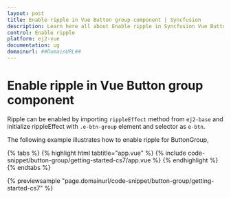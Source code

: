 ```yaml
---
layout: post
title: Enable ripple in Vue Button group component | Syncfusion
description: Learn here all about Enable ripple in Syncfusion Vue Button group component of Syncfusion Essential JS 2 and more.
control: Enable ripple 
platform: ej2-vue
documentation: ug
domainurl: ##DomainURL##
---
```


# Enable ripple in Vue Button group component

Ripple can be enabled by importing `rippleEffect` method from `ej2-base` and initialize rippleEffect with `.e-btn-group` element and selector as `e-btn`.

The following example illustrates how to enable ripple for ButtonGroup,

{% tabs %}
{% highlight html tabtitle="app.vue" %}
{% include code-snippet/button-group/getting-started-cs7/app.vue %}
{% endhighlight %}
{% endtabs %}
        
{% previewsample "page.domainurl/code-snippet/button-group/getting-started-cs7" %}